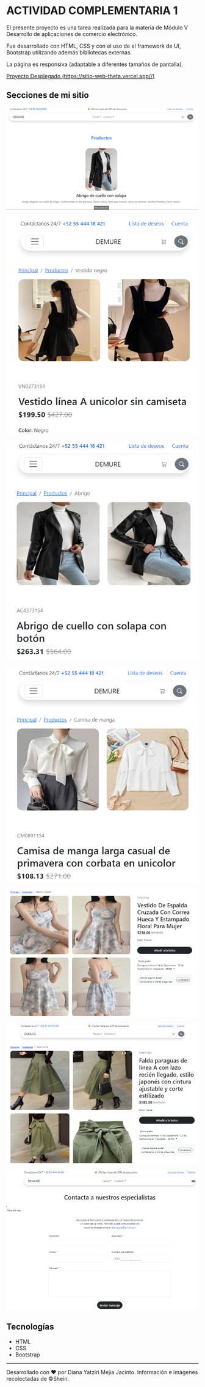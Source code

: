 # ACTIVIDAD COMPLEMENTARIA 1

El presente proyecto es una tarea realizada para la materia de Módulo V Desarrollo de aplicaciones de comercio electrónico.

Fue desarrollado con HTML, CSS y con el uso de el framework de UI, Bootstrap utilizando además bibliotecas externas.

La página es responsiva (adaptable a diferentes tamaños de pantalla).

[Proyecto Desplegado (https://sitio-web-theta.vercel.app//)](https://sitio-web-theta.vercel.app/)

## Secciones de mi sitio
![Página principal](assets/pp.png)

![Producto 1](assets/vn.png)

![Producto 2](assets/abr.png)

![Producto 3](assets/cl.png)

![Producto 4](assets/va.png)

![Producto 5](assets/fv.png)

![Contácto](assets/Contacto.png)

## Tecnologías 
* HTML
* CSS
* Bootstrap
---

Desarrollado con ❤️ por Diana Yatziri Mejia Jacinto.
Información e imágenes recolectadas de ©Shein.
